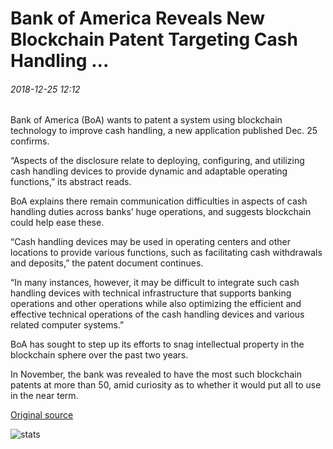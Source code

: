 # Bank of America Reveals New Blockchain Patent Targeting Cash Handling ...

###### 2018-12-25 12:12

Bank of America (BoA) wants to patent a system using blockchain technology to improve cash handling, a new application published Dec. 25 confirms.

“Aspects of the disclosure relate to deploying, configuring, and utilizing cash handling devices to provide dynamic and adaptable operating functions,” its abstract reads.

BoA explains there remain communication difficulties in aspects of cash handling duties across banks’ huge operations, and suggests blockchain could help ease these.

“Cash handling devices may be used in operating centers and other locations to provide various functions, such as facilitating cash withdrawals and deposits,” the patent document continues.

“In many instances, however, it may be difficult to integrate such cash handling devices with technical infrastructure that supports banking operations and other operations while also optimizing the efficient and effective technical operations of the cash handling devices and various related computer systems.”

BoA has sought to step up its efforts to snag intellectual property in the blockchain sphere over the past two years.

In November, the bank was revealed to have the most such blockchain patents at more than 50, amid curiosity as to whether it would put all to use in the near term.

[Original source](https://cointelegraph.com/news/bank-of-america-reveals-fresh-blockchain-patent-targeting-cash-handling)

![stats](https://c.statcounter.com/11760860/0/a89fa40b/1/ "stats")